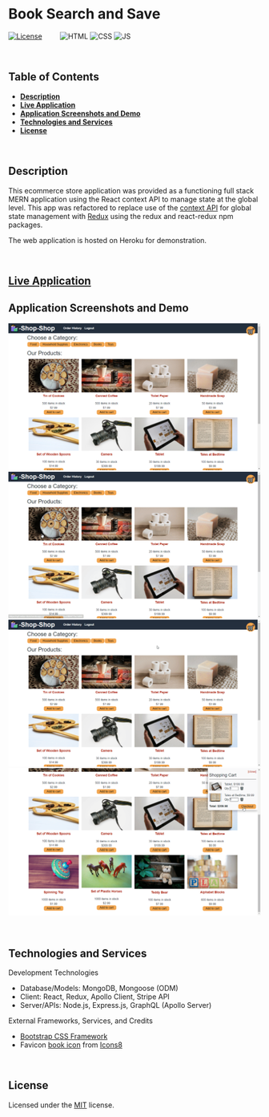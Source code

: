 # **Book Search and Save**
[![License](https://img.shields.io/badge/License-MIT-yellow.svg?style=flat-square)](https://opensource.org/licenses/MIT) &emsp;&emsp;
![HTML](https://img.shields.io/badge/Web-HTML-informational?style=flat-square&logo=html5&logoColor=white&color=red)
![CSS](https://img.shields.io/badge/Web-CSS-informational?style=flat-square&logo=html5&logoColor=white&color=blue)
![JS](https://img.shields.io/badge/Code-JavaScript-informational?style=flat-square&logo=javascript&logoColor=white&color=yellow)


&nbsp;
## **Table of Contents**
  - [**Description**](#description)
  - [**Live Application**](#live-application)
  - [**Application Screenshots and Demo**](#application-screenshots-and-demo)
  - [**Technologies and Services**](#technologies-and-services)
  - [**License**](#license)


&nbsp;
## **Description**
This ecommerce store application was provided as a functioning full stack MERN application using the React context API to manage state at the global level. This app was refactored to replace use of the [context API](https://reactjs.org/docs/context.html) for global state management with [Redux](https://redux.js.org/) using the redux and react-redux npm packages. 

The web application is hosted on Heroku for demonstration. 


&nbsp;
## **[Live Application](https://spf-redux-store.herokuapp.com/)**
## **Application Screenshots and Demo**
![Store front app](./assets/img/store-front.png)
![Store adding and removing cart items and filtering categories](./assets/img/store-addtocart-filter.gif)
![Store item details view page](./assets/img/store-item-detail.gif)
![Checkout from store to stripe API](./assets/img/store-checkout.gif)


&nbsp;
## **Technologies and Services**
Development Technologies
- Database/Models: MongoDB, Mongoose (ODM)
- Client: React, Redux, Apollo Client, Stripe API
- Server/APIs: Node.js, Express.js, GraphQL (Apollo Server)

External Frameworks, Services, and Credits
- [Bootstrap CSS Framework](https://getbootstrap.com/)
- Favicon [book icon](https://icons8.com/icons/set/shop) from [Icons8](https://icons8.com/)


&nbsp;
## **License**
Licensed under the [MIT](./LICENSE) license.


















